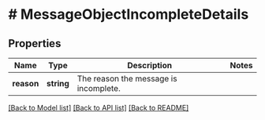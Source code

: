 # # MessageObjectIncompleteDetails

## Properties

Name | Type | Description | Notes
------------ | ------------- | ------------- | -------------
**reason** | **string** | The reason the message is incomplete. |

[[Back to Model list]](../../README.md#models) [[Back to API list]](../../README.md#endpoints) [[Back to README]](../../README.md)
